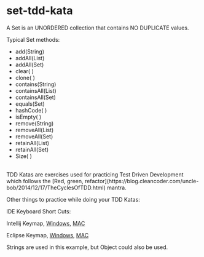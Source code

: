 # set-tdd-kata

A Set is an UNORDERED collection that contains NO DUPLICATE values.

Typical Set methods:
<ul>
<li>add(String)</li>
<li>addAll(List<String>)</li>
<li>addAll(Set<String>)</li>
<li>clear( )</li>
<li>clone( )</li>
<li>contains(String)</li>
<li>containsAll(List<String>)</li>
<li>containsAll(Set<String>)</li>
<li>equals(Set<String>)</li>
<li>hashCode( )</li>
<li>isEmpty( )</li>
<li>remove(String)</li>
<li>removeAll(List<String>)</li>
<li>removeAll(Set<String>)</li>
<li>retainAll(List<String>)</li>
<li>retainAll(Set)</li>
<li>Size( )</li>
</ul>

<br/>
TDD Katas are exercises used for practicing Test Driven Development which follows the [Red, green, refactor](https://blog.cleancoder.com/uncle-bob/2014/12/17/TheCyclesOfTDD.html) mantra.


Other things to practice while doing your TDD Katas:

IDE Keyboard Short Cuts:

Intellij Keymap, [Windows](https://resources.jetbrains.com/assets/products/intellij-idea/IntelliJIDEA_ReferenceCard.pdf), [MAC](https://resources.jetbrains.com/assets/products/intellij-idea/IntelliJIDEA_ReferenceCard_mac.pdf)

Eclipse Keymap, [Windows](http://eclipse-tools.sourceforge.net/Keyboard_shortcuts_(3.0).pdf), [MAC](https://www.cheatography.com/ankushagarwal11/cheat-sheets/eclipse-mac-os-x/)

Strings are used in this example, but Object could also be used.
